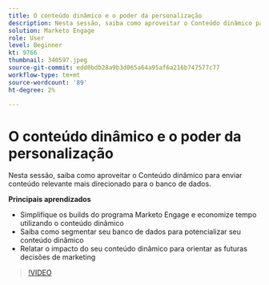 ```yaml
---
title: O conteúdo dinâmico e o poder da personalização
description: Nesta sessão, saiba como aproveitar o Conteúdo dinâmico para enviar conteúdo relevante mais direcionado para o banco de dados.
solution: Marketo Engage
role: User
level: Beginner
kt: 9766
thumbnail: 340597.jpeg
source-git-commit: edd0bdb28a9b3d065a64a95af6a216b747577c77
workflow-type: tm+mt
source-wordcount: '89'
ht-degree: 2%

---
```


# O conteúdo dinâmico e o poder da personalização

Nesta sessão, saiba como aproveitar o Conteúdo dinâmico para enviar conteúdo relevante mais direcionado para o banco de dados.

**Principais aprendizados**

* Simplifique os builds do programa Marketo Engage e economize tempo utilizando o conteúdo dinâmico
* Saiba como segmentar seu banco de dados para potencializar seu conteúdo dinâmico
* Relatar o impacto do seu conteúdo dinâmico para orientar as futuras decisões de marketing

>[!VIDEO](https://video.tv.adobe.com/v/340597/?quality=12&learn=on)
